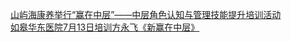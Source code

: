   
[山屿海康养举行“赢在中层”——中层角色认知与管理技能提升培训活动](http://www.dianyue.me/archives/789/aad0bwcjjidylzs1/)  
[如皋华东医院7月13日培训方永飞《新赢在中层》](http://www.dianyue.me/archives/204/vfcyddx7vtdhayjg/)